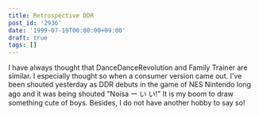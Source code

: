 ```yaml
---
title: Retrospective DDR
post_id: '2936'
date: '1999-07-19T00:00:00+09:00'
draft: true
tags: []
---
```


I have always thought that DanceDanceRevolution and Family Trainer are similar. I especially thought so when a consumer version came out. I've been shouted yesterday as DDR debuts in the game of NES Nintendo long ago and it was being shouted "Noisa ー い い!" It is my boom to draw something cute of boys. Besides, I do not have another hobby to say so!
